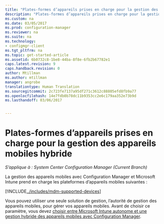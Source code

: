 ```yaml
---
title: "Plates-formes d’appareils prises en charge pour la gestion des appareils mobiles hybride | Microsoft Docs"
description: "Plates-formes d’appareils prises en charge pour la gestion des appareils mobiles hybride."
ms.custom: na
ms.date: 03/05/2017
ms.prod: configuration-manager
ms.reviewer: na
ms.suite: na
ms.technology:
- configmgr-client
ms.tgt_pltfrm: na
ms.topic: get-started-article
ms.assetid: 6b0732c8-1be8-44ba-8f8e-6fb2b67782e1
caps.latest.revision: 9
caps.handback.revision: 0
author: Mtillman
ms.author: mtillman
manager: angrobe
translationtype: Human Translation
ms.sourcegitcommit: 2c723fe7137a95df271c3612c88805efd8fb9a77
ms.openlocfilehash: 14e7fdb0b78dc11b9353cc2e6c179aa352e73b9d
ms.lasthandoff: 03/06/2017


---
```

# <a name="supported-device-platforms-for-hybrid-mdm"></a>Plates-formes d’appareils prises en charge pour la gestion des appareils mobiles hybride

*S’applique à : System Center Configuration Manager (Current Branch)*

La gestion des appareils mobiles avec Configuration Manager et Microsoft Intune prend en charge les plateformes d’appareils mobiles suivantes :

[!INCLUDE[../includes/mdm-supported-devices](../includes/mdm-supported-devices.md)]

Vous pouvez utiliser une seule solution de gestion, l’autorité de gestion des appareils mobiles, pour gérer vos appareils mobiles. Avant de choisir ce paramètre, vous devez [choisir entre Microsoft Intune autonome et une gestion hybride des appareils mobiles avec Configuration Manager](../understand/choose-between-standalone-intune-and-hybrid-mobile-device-management.md).

